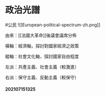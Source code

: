 #  政治光譜
#公民
![[European-political-spectrum-zh.png]]

由來：[[法國大革命]]後議會議席分佈

橫軸：經濟軸，探討對國家經濟之政策

縱軸：社會文化軸，探討國家自由程度

左派：共產主義、社會主義（較激進）

右派：保守主義、反動主義（較保守）

#### 202107151325

